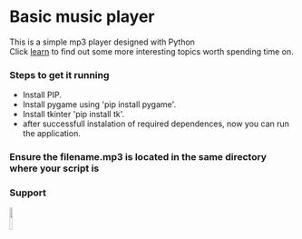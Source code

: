 # Basic music player

This is a simple mp3 player designed with Python
 <br>
Click [learn](https://simvic.xyz/learn/) to find out some more interesting topics worth spending time on.


### Steps to get it running 
- Install PIP.
- Install pygame using 'pip install pygame'.
- Install tkinter 'pip install tk'.
- after successfull instalation of required dependences, now you can run the application.
 
### Ensure the filename.mp3 is located in the same directory where your script is
### Support 
[<img src="https://www.buymeacoffee.com/assets/img/guidelines/download-assets-sm-1.svg" style="width:10%;">](https://www.buymeacoffee.com/eugeneibisz)
